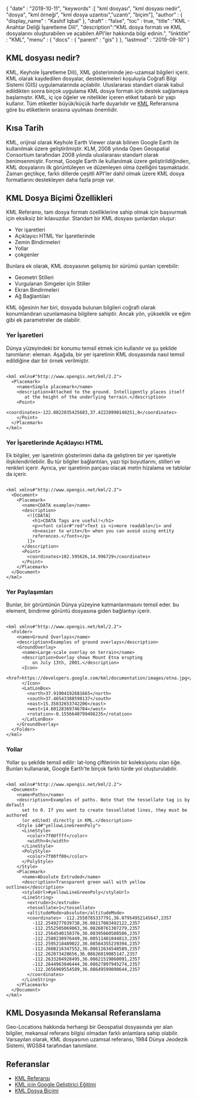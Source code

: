 {
  "date" : "2019-10-11",
  "keywords" :[ "kml dosyası", "kml dosyası nedir", "dosya", "kml örneği", "kml dosya uzantısı","uzantı", "biçim"],
  "author" : {
    "display_name" : "Kashif Iqbal"
},
  "draft" : "false",
  "toc" : true,
  "title" :"KML - Anahtar Deliği İşaretleme Dili",
  "description":"KML dosya formatı ve KML dosyalarını oluşturabilen ve açabilen API'ler hakkında bilgi edinin.",
  "linktitle" : "KML",
  "menu" : {
    "docs" : {
      "parent" : "gis"
}
},
  "lastmod" : "2019-09-10"
}

## KML dosyası nedir?

KML, Keyhole İşaretleme Dili), XML gösteriminde jeo-uzamsal bilgileri içerir. KML olarak kaydedilen dosyalar, desteklemeleri koşuluyla Coğrafi Bilgi Sistemi (GIS) uygulamalarında açılabilir. Uluslararası standart olarak kabul edildikten sonra birçok uygulama KML dosya formatı için destek sağlamaya başlamıştır. KML, iç içe öğeler ve nitelikler içeren etiket tabanlı bir yapı kullanır. Tüm etiketler büyük/küçük harfe duyarlıdır ve [KML](https://developers.google.com/kml/documentation/kmlreference) Referansına göre bu etiketlerin sırasına uyulması önemlidir.

## Kısa Tarih ##

KML, orijinal olarak Keyhole Earth Viewer olarak bilinen Google Earth ile kullanılmak üzere geliştirilmiştir. KLM, 2008 yılında Open Geospatial Consortium tarafından 2008 yılında uluslararası standart olarak benimsenmiştir. Format, Google Earth ile kullanılmak üzere geliştirildiğinden, KML dosyalarını ilk görüntüleyen ve düzenleyen olma özelliğini taşımaktadır. Zaman geçtikçe, farklı dillerde çeşitli API'ler dahil olmak üzere KML dosya formatlarını destekleyen daha fazla proje var.

## KML Dosya Biçimi Özellikleri ##

KML Referansı, tam dosya formatı özelliklerine sahip olmak için başvurmak için eksiksiz bir kılavuzdur. Standart bir KML dosyası şunlardan oluşur:

* Yer işaretleri
* Açıklayıcı HTML Yer İşaretlerinde
* Zemin Bindirmeleri
* Yollar
* çokgenler

Bunlara ek olarak, KML dosyasının gelişmiş bir sürümü şunları içerebilir:

* Geometri Stilleri
* Vurgulanan Simgeler için Stiller
* Ekran Bindirmeleri
* Ağ Bağlantıları

KML öğesinin her biri, dosyada bulunan bilgileri coğrafi olarak konumlandıran uzunlamasına bilgilere sahiptir. Ancak yön, yükseklik ve eğim gibi ek parametreler de olabilir.

### Yer İşaretleri ###

Dünya yüzeyindeki bir konumu temsil etmek için kullanılır ve şu şekilde tanımlanır:<Point> eleman. Aşağıda, bir yer işaretinin KML dosyasında nasıl temsil edildiğine dair bir örnek verilmiştir.

```

<kml xmlns#"http://www.opengis.net/kml/2.2">
  <Placemark>
    <name>Simple placemark</name>
    <description>Attached to the ground. Intelligently places itself
       at the height of the underlying terrain.</description>
    <Point>
      <coordinates>-122.0822035425683,37.42228990140251,0</coordinates>
    </Point>
  </Placemark>
</kml>
```

### Yer İşaretlerinde Açıklayıcı HTML ###

Ek bilgiler, yer işaretinin gösterimini daha da geliştiren bir yer işaretiyle ilişkilendirilebilir. Bu tür bilgiler bağlantıları, yazı tipi boyutlarını, stilleri ve renkleri içerir. Ayrıca, yer işaretinin parçası olacak metin hizalama ve tablolar da içerir.

```

<kml xmlns#"http://www.opengis.net/kml/2.2">
  <Document>
    <Placemark>
      <name>CDATA example</name>
      <description>
        <![CDATA[
          <h1>CDATA Tags are useful!</h1>
          <p><font color#"red">Text is <i>more readable</i> and
          <b>easier to write</b> when you can avoid using entity
          references.</font></p>
        ]]>
      </description>
      <Point>
        <coordinates>102.595626,14.996729</coordinates>
      </Point>
    </Placemark>
  </Document>
</kml>
```

### Yer Paylaşımları ###

Bunlar, bir görüntünün Dünya yüzeyine katmanlanmasını temsil eder. bu<icon> element, bindirme görüntü dosyasına giden bağlantıyı içerir.

```

<kml xmlns#"http://www.opengis.net/kml/2.2">
  <Folder>
    <name>Ground Overlays</name>
    <description>Examples of ground overlays</description>
    <GroundOverlay>
      <name>Large-scale overlay on terrain</name>
      <description>Overlay shows Mount Etna erupting
          on July 13th, 2001.</description>
      <Icon>
        <href>https://developers.google.com/kml/documentation/images/etna.jpg</href>
      </Icon>
      <LatLonBox>
        <north>37.91904192681665</north>
        <south>37.46543388598137</south>
        <east>15.35832653742206</east>
        <west>14.60128369746704</west>
        <rotation>-0.1556640799496235</rotation>
      </LatLonBox>
    </GroundOverlay>
  </Folder>
</kml>
```

### Yollar ###

Yollar şu şekilde temsil edilir:<LineString> lat-long çiftlerinin bir koleksiyonu olan öğe. Bunları kullanarak, Google Earth'te birçok farklı türde yol oluşturulabilir.

```

<kml xmlns#"http://www.opengis.net/kml/2.2">
  <Document>
    <name>Paths</name>
    <description>Examples of paths. Note that the tessellate tag is by default
      set to 0. If you want to create tessellated lines, they must be authored
      (or edited) directly in KML.</description>
    <Style id#"yellowLineGreenPoly">
      <LineStyle>
        <color>7f00ffff</color>
        <width>4</width>
      </LineStyle>
      <PolyStyle>
        <color>7f00ff00</color>
      </PolyStyle>
    </Style>
    <Placemark>
      <name>Absolute Extruded</name>
      <description>Transparent green wall with yellow outlines</description>
      <styleUrl>#yellowLineGreenPoly</styleUrl>
      <LineString>
        <extrude>1</extrude>
        <tessellate>1</tessellate>
        <altitudeMode>absolute</altitudeMode>
        <coordinates> -112.2550785337791,36.07954952145647,2357
          -112.2549277039738,36.08117083492122,2357
          -112.2552505069063,36.08260761307279,2357
          -112.2564540158376,36.08395660588506,2357
          -112.2580238976449,36.08511401044813,2357
          -112.2595218489022,36.08584355239394,2357
          -112.2608216347552,36.08612634548589,2357
          -112.262073428656,36.08626019085147,2357
          -112.2633204928495,36.08621519860091,2357
          -112.2644963846444,36.08627897945274,2357
          -112.2656969554589,36.08649599090644,2357
        </coordinates>
      </LineString>
    </Placemark>
  </Document>
</kml>
```

## KML Dosyasında Mekansal Referanslama ##

Geo-Locations hakkında herhangi bir Geospatial dosyasında yer alan bilgiler, mekansal referans bilgisi olmadan farklı anlamlara sahip olabilir. Varsayılan olarak, KML dosyasının uzamsal referansı, 1984 Dünya Jeodezik Sistemi, WGS84 tarafından tanımlanır.

## Referanslar ##

* [KML Referansı](https://developers.google.com/kml/documentation/kmlreference)
* [KML için Google Geliştirici Eğitimi](https://developers.google.com/kml/documentation/kml_tut)
* [KML Dosya Biçimi](https://en.wikipedia.org/wiki/Keyhole_Markup_Language)

